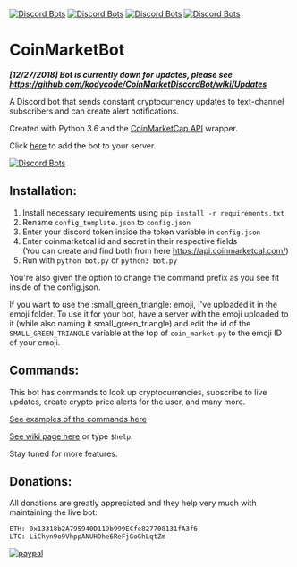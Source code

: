 [![Discord Bots](https://discordbots.org/api/widget/lib/353373501274456065.svg?noavatar=true)](https://discordbots.org/bot/353373501274456065)
[![Discord Bots](https://discordbots.org/api/widget/status/353373501274456065.svg?noavatar=true)](https://discordbots.org/bot/353373501274456065)
[![Discord Bots](https://discordbots.org/api/widget/servers/353373501274456065.svg?noavatar=true)](https://discordbots.org/bot/353373501274456065)
[![Discord Bots](https://discordbots.org/api/widget/upvotes/353373501274456065.svg?noavatar=true)](https://discordbots.org/bot/353373501274456065)
# CoinMarketBot
___**[12/27/2018] Bot is currently down for updates, please see https://github.com/kodycode/CoinMarketDiscordBot/wiki/Updates**___

A Discord bot that sends constant cryptocurrency updates to text-channel subscribers and can create alert notifications.

Created with Python 3.6 and the [CoinMarketCap API](https://github.com/mrsmn/coinmarketcap-api) wrapper.

Click [here](https://discordapp.com/oauth2/authorize?client_id=353373501274456065&scope=bot&permissions=338944) to add the bot to your server.

[![Discord Bots](https://discordbots.org/api/widget/353373501274456065.svg)](https://discordbots.org/bot/353373501274456065)

## Installation:
1. Install necessary requirements using ```pip install -r requirements.txt```
2. Rename `config_template.json` to `config.json`
3. Enter your discord token inside the token variable in `config.json`
4. Enter coinmarketcal id and secret in their respective fields<br>
(You can create and find both from here https://api.coinmarketcal.com/)
5. Run with ```python bot.py``` or ```python3 bot.py```

You're also given the option to change the command prefix as you see fit inside of the config.json.

If you want to use the :small_green_triangle: emoji, I've uploaded it in the emoji folder. To use it for your bot, have a server with the emoji uploaded to it (while also naming it small_green_triangle) and edit the id of the `SMALL_GREEN_TRIANGLE` variable at the top of `coin_market.py` to the emoji ID of your emoji.
## Commands:
This bot has commands to look up cryptocurrencies, subscribe to live updates, create crypto price alerts for the user, and many more.

[See examples of the commands here](https://github.com/kodycode/CoinMarketDiscordBot/wiki/Examples)

[See wiki page here](https://github.com/kodycode/CoinMarketDiscordBot/wiki/Command-Page) or type ```$help```.

Stay tuned for more features.

## Donations:
All donations are greatly appreciated and they help very much with maintaining the live bot:
```
ETH: 0x13318b2A795940D119b999ECfe827708131fA3f6
LTC: LiChyn9o9VhppANUHDhe6ReFjGoGhLqtZm
```

[![paypal](https://www.paypalobjects.com/en_US/i/btn/btn_donate_SM.gif)](https://www.paypal.com/cgi-bin/webscr?cmd=_s-xclick&hosted_button_id=XVWUDA7TZH2SU)
